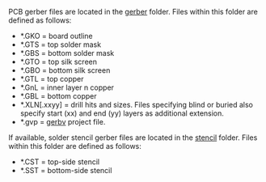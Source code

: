 PCB gerber files are located in the [gerber](gerber) folder. Files within this
folder are defined as follows:

 - \*.GKO = board outline 
 - \*.GTS = top solder mask 
 - \*.GBS = bottom solder mask
 - \*.GTO = top silk screen 
 - \*.GBO = bottom silk screen 
 - \*.GTL = top copper
 - \*.GnL = inner layer n copper 
 - \*.GBL = bottom copper 
 - \*.XLN[.xxyy] = drill hits and sizes. Files specifying blind or buried also
   specify start (xx) and end (yy) layers as additional extension.
 - \*.gvp = [gerbv](http://gerbv.geda-project.org/) project file.

If available, solder stencil gerber files are located in the [stencil](stencil)
folder. Files within this folder are defined as follows:

 - \*.CST = top-side stencil
 - \*.SST = bottom-side stencil
